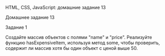 HTML, CSS, JavaScript: домашние задание 13

Домашнее задание 13

Задание 1

Создайте массив объектов с полями "name" и "price". 
Реализуйте функцию hasExpensiveItem, используя метод some, 
чтобы проверить, содержит ли массив хотя бы один объект с ценой выше 50.
